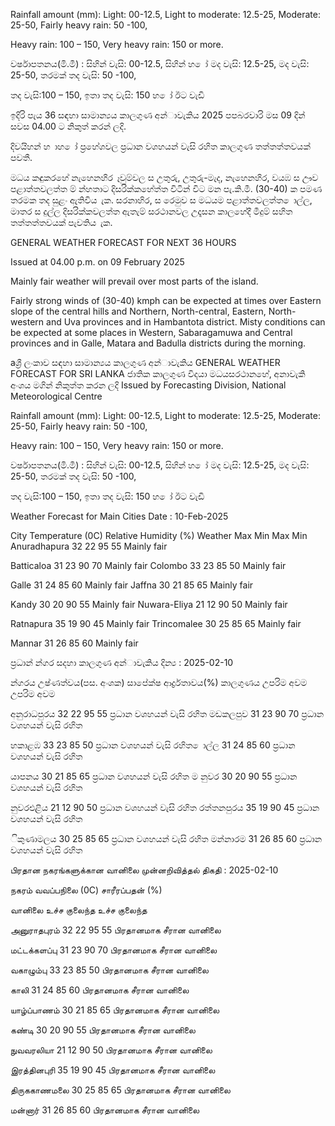 Rainfall amount (mm): Light: 00-12.5, Light to moderate: 12.5-25, Moderate: 25-50, Fairly heavy rain: 50 -100,

Heavy rain: 100 – 150, Very heavy rain: 150 or more.

වර්ෂාපතනය(මි.මී) : සිහින් වැසි: 00-12.5, සිහින් හ ෝ මද වැසි: 12.5-25, මද වැසි: 25-50, තරමක් තද වැසි: 50 -100,

තද වැසි:100 – 150, ඉතා තද වැසි: 150 හ ෝ ඊට වැඩි

ඉදිරි පැය 36 සඳහා සාමාන්‍යය කාලගුණ අන්‍ාවැකිය 2025 පපබරවාරි මස 09 දින්‍ සවස 04.00 ට නිකුත් කරන්‍ ලදි.

දිවයිහන් හ ාහ ෝ ප්‍රහේශවල ප්‍රධාන වශහයන් වැසි රහිත කාලගුණ තත්තත්තවයක් පවතී.

මධය කඳුකරහේ නැහෙනහිර ෑවුම්වල ස උතුරු, උතුරු-මැද, නැහෙනහිර, වයඹ ස ඌව පළාත්තවලත්ත ම් න්හතාට දිසරික්කහේත්ත විටින් විට මන පැ.කි.මී. (30-40) ක පමණ තරමක තද සුළං ඇතිවිය ැක. සරනාහිර, ස රෙමුව ස මධයම පළාත්තවලත්ත ොල්ල, මාතර ස දුල්ල දිසරික්කවලත්ත ඇතැම් සරථානවල උදෑසන කාලහේදී මීදුම් සහිත තත්තත්තවයක් පැවතිය ැක.

GENERAL WEATHER FORECAST FOR NEXT 36 HOURS

Issued at 04.00 p.m. on 09 February 2025

Mainly fair weather will prevail over most parts of the island.

Fairly strong winds of (30-40) kmph can be expected at times over Eastern slope of the central hills and Northern, North-central, Eastern, North-western and Uva provinces and in Hambantota district. Misty conditions can be expected at some places in Western, Sabaragamuwa and Central provinces and in Galle, Matara and Badulla districts during the morning.

aශ්‍රී ලංකාව සඳහා සාමාන්‍යය කාලගුණ අන්‍ාවැකිය GENERAL WEATHER FORECAST FOR SRI LANKA ජාතික කාලගුණ විදයා මධයසරථානහේ, අනාවැකි අංශය මගින් නිකුත්ත කරන ලදි Issued by Forecasting Division, National Meteorological Centre

Rainfall amount (mm): Light: 00-12.5, Light to moderate: 12.5-25, Moderate: 25-50, Fairly heavy rain: 50 -100,

Heavy rain: 100 – 150, Very heavy rain: 150 or more.

වර්ෂාපතනය(මි.මී) : සිහින් වැසි: 00-12.5, සිහින් හ ෝ මද වැසි: 12.5-25, මද වැසි: 25-50, තරමක් තද වැසි: 50 -100,

තද වැසි:100 – 150, ඉතා තද වැසි: 150 හ ෝ ඊට වැඩි

Weather Forecast for Main Cities Date : 10-Feb-2025

City Temperature (0C) Relative Humidity (%) Weather Max Min Max Min Anuradhapura 32 22 95 55 Mainly fair

Batticaloa 31 23 90 70 Mainly fair Colombo 33 23 85 50 Mainly fair

Galle 31 24 85 60 Mainly fair Jaffna 30 21 85 65 Mainly fair

Kandy 30 20 90 55 Mainly fair Nuwara-Eliya 21 12 90 50 Mainly fair

Ratnapura 35 19 90 45 Mainly fair Trincomalee 30 25 85 65 Mainly fair

Mannar 31 26 85 60 Mainly fair

ප්‍රධාන්‍ න්‍ගර සදහා කාලගුණ අන්‍ාවැකිය දින්‍ය : 2025-02-10

න්‍ගරය උෂ්ණත්වය(පස. අංශක) සාපේක්ෂ ආර්ද්‍රතාවය(%) කාලගුණය උපරිම අවම උපරිම අවම

අනුරාධපුරය 32 22 95 55 ප්‍රධාන වශහයන් වැසි රහිත මඩකලපුව 31 23 90 70 ප්‍රධාන වශහයන් වැසි රහිත

හකාළඹ 33 23 85 50 ප්‍රධාන වශහයන් වැසි රහිත ොල්ල 31 24 85 60 ප්‍රධාන වශහයන් වැසි රහිත

යාපනය 30 21 85 65 ප්‍රධාන වශහයන් වැසි රහිත ම නුවර 30 20 90 55 ප්‍රධාන වශහයන් වැසි රහිත

නුවරඑළිය 21 12 90 50 ප්‍රධාන වශහයන් වැසි රහිත රත්තනපුරය 35 19 90 45 ප්‍රධාන වශහයන් වැසි රහිත

ිකුණාමලය 30 25 85 65 ප්‍රධාන වශහයන් වැසි රහිත මන්නාරම 31 26 85 60 ප්‍රධාන වශහයන් වැසි රහිත

பிரதான நகரங்களுக்கான வானிலை முன்னறிவித்தல் திகதி : 2025-02-10

நகரம் வவப்பநிலை (0C) சாரீரப்பதன் (%)

வானிலை உச்ச குலைந்த உச்ச குலைந்த

அனுராதபுரம் 32 22 95 55 பிரதானமாக சீரான வானிலை

மட்டக்களப்பு 31 23 90 70 பிரதானமாக சீரான வானிலை

வகாழும்பு 33 23 85 50 பிரதானமாக சீரான வானிலை

காலி 31 24 85 60 பிரதானமாக சீரான வானிலை

யாழ்ப்பாணம் 30 21 85 65 பிரதானமாக சீரான வானிலை

கண்டி 30 20 90 55 பிரதானமாக சீரான வானிலை

நுவவரலியா 21 12 90 50 பிரதானமாக சீரான வானிலை

இரத்தினபுரி 35 19 90 45 பிரதானமாக சீரான வானிலை

திருககாணமலை 30 25 85 65 பிரதானமாக சீரான வானிலை

மன்னார் 31 26 85 60 பிரதானமாக சீரான வானிலை